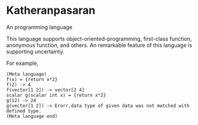 # Katheranpasaran
An programming language

This language supports object-oriented-programming, first-class function, anonymous function, and others.
An remarkable feature of this language is supporting uncertainty.

For example,
```
(Meta language)
f(x) = {return x*2}
f(2) -> 4
f(vector[1 2]) -> vector[2 4]
scalar g(scalar int x) = {return x*2}
g(12) -> 24
g(vector[1 2]) -> Erorr,data type of given data was not matched with defined type.
(Meta language end)
```
